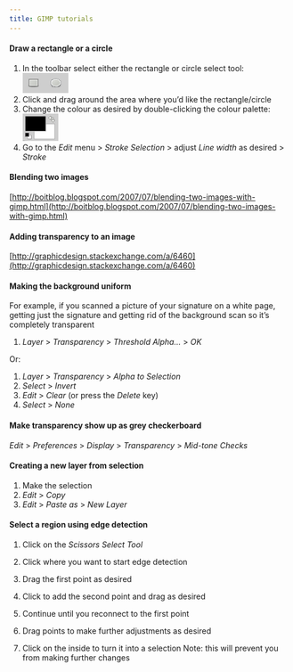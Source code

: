 ```yaml
---
title: GIMP tutorials
---
```


#### Draw a rectangle or a circle
1. In the toolbar select either the rectangle or circle select tool:  
    ![](gimp-rectangle-circle.png)
1. Click and drag around the area where you’d like the rectangle/circle
1. Change the colour as desired by double-clicking the colour palette:  
    ![](gimp-color-palette.png)
1. Go to the *Edit* menu > *Stroke Selection* > adjust *Line width* as desired > *Stroke*


#### Blending two images
[http://boitblog.blogspot.com/2007/07/blending-two-images-with-gimp.html](http://boitblog.blogspot.com/2007/07/blending-two-images-with-gimp.html)


#### Adding transparency to an image
[http://graphicdesign.stackexchange.com/a/6460](http://graphicdesign.stackexchange.com/a/6460)


#### Making the background uniform
For example, if you scanned a picture of your signature on a white page, getting just the signature and getting rid of the background scan so it’s completely transparent
1. *Layer* > *Transparency* > *Threshold Alpha…* > *OK*

Or:

1. *Layer* > *Transparency* > *Alpha to Selection*
1. *Select* > *Invert*
1. *Edit* > *Clear* (or press the *Delete* key)
1. *Select* > *None*


#### Make transparency show up as grey checkerboard
*Edit* > *Preferences* > *Display* > *Transparency* > *Mid-tone Checks*


#### Creating a new layer from selection
1. Make the selection
1. *Edit* > *Copy*
1. *Edit* > *Paste as* > *New Layer*


#### Select a region using edge detection
1. Click on the *Scissors Select Tool*

1. Click where you want to start edge detection

1. Drag the first point as desired

1. Click to add the second point and drag as desired

1. Continue until you reconnect to the first point

1. Drag points to make further adjustments as desired

1. Click on the inside to turn it into a selection
    Note: this will prevent you from making further changes
